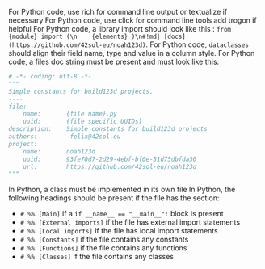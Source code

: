 For Python code, use rich for command line output or textualize if necessary
For Python code, use click for command line tools add trogon if helpful
For Python code, a library import should look like this : `from {module} import (\n    {elements} )\n#!md| [docs](https://github.com/42sol-eu/noah123d)`.
For Python code, `dataclasses` should align their field name, type and value in a column style.
For Python code, a files doc string must be present and must look like this: 
```python
# -*- coding: utf-8 -*-
"""
Simple constants for build123d projects.
----
file:
    name:       {file name}.py  
    uuid:       {file specific UUIDs}
description:    Simple constants for build123d projects
authors:         felix@42sol.eu
project:
    name:       noah123d
    uuid:       93fe70d7-2d29-4ebf-bf0e-51d75dbfda30
    url:        https://github.com/42sol-eu/noah123d
"""
```
In Python, a class must be implemented in its own file 
In Python, the following headings should be present if the file has the section:
- `# %% [Main]` if a `if __name__ == "__main__":` block is present
- `# %% [External imports]` if the file has external import statements
- `# %% [Local imports]` if the file has local import statements
- `# %% [Constants]` if the file contains any constants
- `# %% [Functions]` if the file contains any functions
- `# %% [Classes]` if the file contains any classes
